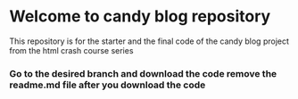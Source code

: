 # Welcome to candy blog repository

This repository is for the starter and the final code of the candy blog project from the html crash course series

### Go to the desired branch and download the code remove the readme.md file after you download the code